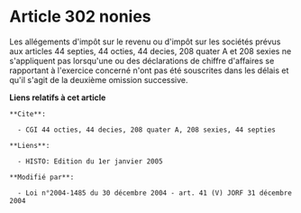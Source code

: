 # Article 302 nonies

Les allégements d'impôt sur le revenu ou d'impôt sur les sociétés prévus aux articles 44 septies, 44 octies, 44 decies, 208
quater A et 208 sexies ne s'appliquent pas lorsqu'une ou des déclarations de chiffre d'affaires se rapportant à l'exercice
concerné n'ont pas été souscrites dans les délais et qu'il s'agit de la deuxième omission successive.

**Liens relatifs à cet article**

	**Cite**:

	  - CGI 44 octies, 44 decies, 208 quater A, 208 sexies, 44 septies

	**Liens**:

	  - HISTO: Edition du 1er janvier 2005

	**Modifié par**:

	  - Loi n°2004-1485 du 30 décembre 2004 - art. 41 (V) JORF 31 décembre 2004
